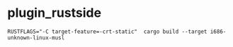 # plugin_rustside

```
RUSTFLAGS="-C target-feature=-crt-static"  cargo build --target i686-unknown-linux-musl
```